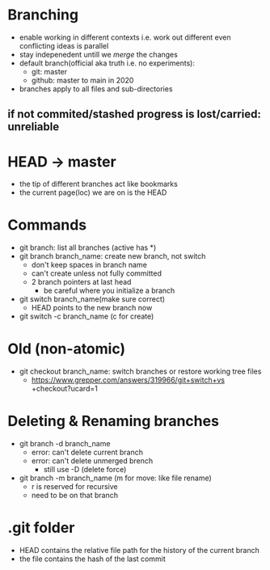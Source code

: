 # Branching
- enable working in different contexts i.e. work out different even conflicting ideas is parallel
- stay indepenedent untill we *merge* the changes
- default branch(official aka truth i.e. no experiments):
    - git: master
    - github: master to main in 2020
- branches apply to all files and sub-directories
## if not commited/stashed progress is lost/carried: unreliable

# HEAD -> master
- the tip of different branches act like bookmarks
- the current page(loc) we are on is the HEAD

# Commands
- git branch: list all branches (active has *)
- git branch branch_name: create new branch, not switch
    - don't keep spaces in branch name
    - can't create unless not fully committed
    - 2 branch pointers at last head 
        - be careful where you initialize a branch
- git switch branch_name(make sure correct)
    - HEAD points to the new branch now
- git switch -c branch_name (c for create)

# Old (non-atomic)
- git checkout branch_name: switch branches or restore working tree files
    - https://www.grepper.com/answers/319966/git+switch+vs +checkout?ucard=1

# Deleting & Renaming branches
- git branch -d branch_name
    - error: can't delete current branch
    - error: can't delete unmerged brench
        - still use -D (delete force)
- git branch -m branch_name (m for move: like file rename)
    - r is reserved for recursive
    - need to be on that branch

# .git folder
- HEAD contains the relative file path for the history of the current branch
- the file contains the hash of the last commit